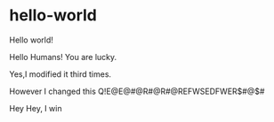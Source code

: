 # hello-world
Hello world!

Hello Humans! You are lucky.

Yes,I modified it third times.

However I changed this Q!E@E@#@R#@R#@REFWSEDFWER$#@$# 

Hey Hey, I win
